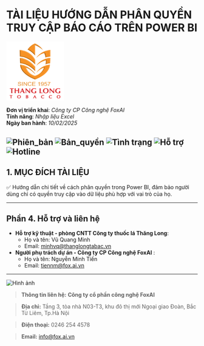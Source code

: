 # TÀI LIỆU HƯỚNG DẪN PHÂN QUYỀN TRUY CẬP BÁO CÁO TRÊN POWER BI

<img src="https://github.com/hoanglong8/FoxAI-Data-Analyst/blob/main/Image/Logo-Since1957-THANGLONG%202021%20(1).png" alt="Hình ảnh" width="30%" />

**Đơn vị triển khai**: *Công ty CP Công nghệ FoxAI*  
**Tính năng**: *Nhập liệu Excel*  
**Ngày ban hành**: *10/02/2025*  

![Phiên_bản](https://img.shields.io/badge/Phiên_bản-1.0-brightgreen)
![Bản_quyền](https://img.shields.io/badge/Bản_quyền-FoxAI-blue)
![Tình trạng](https://img.shields.io/badge/Tình_trạng-Đang_soạn_thảo-darkorange)
![Hỗ trợ](https://img.shields.io/badge/Hỗ_trợ_247-Chatbot-purple)
![Hotline](https://img.shields.io/badge/Liên_hệ-info@foxai.vn-red)
---

## 1. MỤC ĐÍCH TÀI LIỆU
✅ Hướng dẫn chi tiết về cách phân quyền trong Power BI, đảm bảo người dùng chỉ có quyền truy cập vào dữ liệu phù hợp với vai trò của họ.


---

## Phần 4. Hỗ trợ và liên hệ

- **Hỗ trợ kỹ thuật - phòng CNTT Công ty thuốc lá Thăng Long**:  
  - Họ và tên: Vũ Quang Minh
  - Email: minhvq@thanglongtabac.vn
- **Người phụ trách dự án - Công ty CP Công nghệ FoxAI** : 
  - Họ và tên: Nguyễn Minh Tiến
  - Email: tiennm@fox.ai.vn

---
<img src="https://fox.ai.vn/wp-content/uploads/2024/07/Logo_Original-1.png" alt="Hình ảnh" width="30%" />

> **Thông tin liên hệ:**  **Công ty cổ phần công nghệ FoxAI**  

> **Địa chỉ:** Tầng 3, tòa nhà N03-T3, khu đô thị mới Ngoại giao Đoàn, Bắc Từ Liêm, Tp.Hà Nội

> **Điện thoại:** 0246 254 4578

> **Email:** info@fox.ai.vn 


